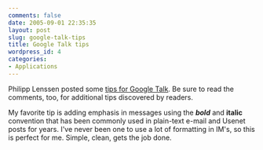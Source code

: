 ```yaml
---
comments: false
date: 2005-09-01 22:35:35
layout: post
slug: google-talk-tips
title: Google Talk tips
wordpress_id: 4
categories:
- Applications
---
```


Philipp Lenssen posted some [tips for Google Talk](http://blog.outer-court.com/archive/2005-08-25-n18.html). Be sure to read the comments, too, for additional tips discovered by readers.

My favorite tip is adding emphasis in messages using the ***bold*** and __italic__ convention that has been commonly used in plain-text e-mail and Usenet posts for years. I've never been one to use a lot of formatting in IM's, so this is perfect for me. Simple, clean, gets the job done.

